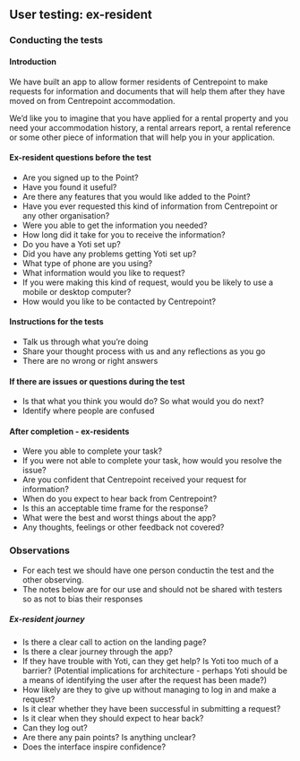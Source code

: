 ## User testing: ex-resident

### Conducting the tests

#### Introduction
We have built an app to allow former residents of Centrepoint to make requests for information and documents that will help them after they have moved on from Centrepoint accommodation.  

We’d like you to imagine that you have applied for a rental property and you need your accommodation history, a rental arrears report, a rental reference or some other piece of information that will help you in your application.  

#### Ex-resident questions before the test
- Are you signed up to the Point?
- Have you found it useful?
- Are there any features that you would like added to the Point?
- Have you ever requested this kind of information from Centrepoint or any other organisation?
- Were you able to get the information you needed?
- How long did it take for you to receive the information?
- Do you have a Yoti set up?
- Did you have any problems getting Yoti set up?
- What type of phone are you using?
- What information would you like to request?
- If you were making this kind of request, would you be likely to use a mobile or desktop computer?
- How would you like to be contacted by Centrepoint?

#### Instructions for the tests
- Talk us through what you’re doing
- Share your thought process with us and any reflections as you go
- There are no wrong or right answers

#### If there are issues or questions during the test
- Is that what you think you would do? So what would you do next?
- Identify where people are confused

#### After completion - ex-residents
- Were you able to complete your task?
- If you were not able to complete your task, how would you resolve the issue?
- Are you confident that Centrepoint received your request for information?
- When do you expect to hear back from Centrepoint?
- Is this an acceptable time frame for the response?
- What were the best and worst things about the app?
- Any thoughts, feelings or other feedback not covered?

### Observations
- For each test we should have one person conductin the test and the other observing.
- The notes below are for our use and should not be shared with testers so as not to bias their responses

##### Ex-resident journey
- Is there a clear call to action on the landing page?
- Is there a clear journey through the app?
- If they have trouble with Yoti, can they get help? Is Yoti too much of a barrier?
  (Potential implications for architecture - perhaps Yoti should be a means of identifying the user after the request has been made?)
- How likely are they to give up without managing to log in and make a request?
- Is it clear whether they have been successful in submitting a request?
- Is it clear when they should expect to hear back?
- Can they log out?
- Are there any pain points? Is anything unclear?
- Does the interface inspire confidence?

